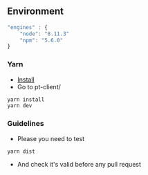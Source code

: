 Environment
------
```javascript
"engines" : {
    "node": "8.11.3"
    "npm": "5.6.0"
}
```
### Yarn
- [Install](https://yarnpkg.com/lang/en/docs/install/#debian-stable)
- Go to pt-client/
```javascript
yarn install
yarn dev
```
### Guidelines
- Please you need to test
```
yarn dist
```
- And check it's valid before any pull request
